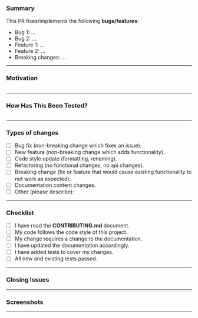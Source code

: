 <!-- IMPORTANT:
- Please do not create a pull request without creating an issue (bugs) or new discussion (features) first.
- Any change needs to be discussed before proceeding. Failure to do so may result in the rejection of the pull request.
- A similar PR may already be submitted! Please check before creating one.
- Please read the CONTRIBUTING.md guide beforehand.
- Branches MUST have descriptive names that start with either the `fix/`, `feature/` or `improvement/` prefixes. Good examples are: `fix/signin-issue`, `feature/add-mailing` or `improvement/reorder-classes`.
- Provide a general summary of your changes in the title above.
-->


### Summary

This PR fixes/implements the following **bugs/features**:

- Bug 1: ...
- Bug 2: ...
- Feature 1: ...
- Feature 2: ...
- Breaking changes: ...

---

### Motivation

<!-- You can skip this if you're fixing a typo or an open bug issue. -->

<!-- Explain the motivation for making this change. Why is this change required? What existing problem does the pull request solve? -->
<!-- Example: When "Adding a function to do X", explain why it is necessary to have a way to do X. -->
<!-- Current behavior -> new behavior -->

```txt

```

---

### How Has This Been Tested?

<!--- Please describe in detail how you tested your changes. -->
<!--- Provide details about your test environment and the tests you performed. -->
<!--- See how your change affects other areas of the code. -->

```txt

```

---

### Types of changes

<!--- What types of changes does your code introduce? Put an `x` in all the boxes that apply: -->
- [ ] Bug fix (non-breaking change which fixes an issue).
- [ ] New feature (non-breaking change which adds functionality).
- [ ] Code style update (formatting, renaming).
- [ ] Refactoring (no functional changes, no api changes).
- [ ] Breaking change (fix or feature that would cause existing functionality to not work as expected).
- [ ] Documentation content changes.
- [ ] Other (please describe):

---

### Checklist

<!--- Go over all the following points, and put an `x` in all the boxes that apply. -->
- [ ] I have read the **CONTRIBUTING.md** document.
- [ ] My code follows the code style of this project.
- [ ] My change requires a change to the documentation.
- [ ] I have updated the documentation accordingly.
- [ ] I have added tests to cover my changes.
- [ ] All new and existing tests passed.

---

### Closing Issues

<!-- Use `closes #XXXX` to auto-close the issue that your PR fixes (if such). -->

---

### Screenshots

<!-- optional -->

---



<!-- Thanks for your contribution! -->
